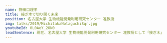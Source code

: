 ```yaml
---
name: 野田口理孝
title: 接ぎ木で切り開く未来
position: 名古屋大学 生物機能開発利用研究センター 准教授
img: talks/2019/MichitakaNotaguchiSqr.jpg
youtubeId: 0L0AeY_2ON0
leadSentence: 現在、名古屋大学 生物機能開発利用研究センター 准教授として「接ぎ木」の技術を研究中。古くから用いられてきた「接ぎ木」という技術を通して、植物と共に生きる私たちの未来を作っている。
---
```

